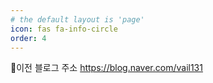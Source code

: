 ```yaml
---
# the default layout is 'page'
icon: fas fa-info-circle
order: 4
---
```

이전 블로그 주소 https://blog.naver.com/vail131